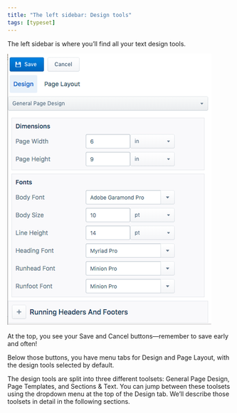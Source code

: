 ```yaml
---
title: "The left sidebar: Design tools"
tags: [typeset]
---
```

 
<html><body><section data-type="chapter" class="hsecchapter" data-hederis-type="hsecchapter" id="typeset-left-sidebar" data-pi-attrs="id: typeset-left-sidebar; data-tags: typeset;" role="doc-chapter" data-tags="typeset" data-author-name=" " data-book-title=" " title="The left sidebar: Design tools"><p class="hblkp" data-hederis-type="hblkp" id="pPsqMJAX6">The left sidebar is where you&#8217;ll find all your text design tools. </p><img data-hederis-type="hblkimg" class="hblkimg" id="pGZFAEBHs" src="/images/leftsidebar.png" data-img-src="/images/leftsidebar.png"/><p class="hblkp" data-hederis-type="hblkp" id="pYmkAzq3h">At the top, you see your Save and Cancel buttons&#8212;remember to save early and often!</p><p class="hblkp" data-hederis-type="hblkp" id="pWTA5Dihg">Below those buttons, you have menu tabs for Design and Page Layout, with the design tools selected by default.</p><p class="hblkp" data-hederis-type="hblkp" id="pr3UBEJ3b">The design tools are split into three different toolsets: General Page Design, Page Templates, and Sections &amp; Text. You can jump between these toolsets using the dropdown menu at the top of the Design tab. We&#8217;ll describe those toolsets in detail in the following sections.</p></section></body></html>
